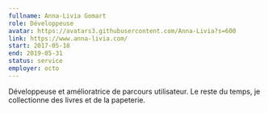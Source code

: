 ```yaml
---
fullname: Anna-Livia Gomart
role: Développeuse
avatar: https://avatars3.githubusercontent.com/Anna-Livia?s=600
link: https://www.anna-livia.com/
start: 2017-05-18
end: 2019-05-31
status: service
employer: octo
---
```


Développeuse et amélioratrice de parcours utilisateur. Le reste du temps, je collectionne des livres et de la papeterie.
